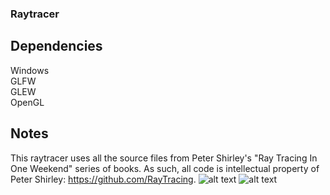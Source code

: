 ### Raytracer ###

## Dependencies ##
Windows  
GLFW  
GLEW  
OpenGL  

## Notes ##
This raytracer uses all the source files from Peter Shirley's "Ray Tracing In One Weekend" series of books. As such, all code is intellectual property of Peter Shirley: https://github.com/RayTracing.
![alt text](https://raw.githubusercontent.com/jstrom2002/Toy-Raytracer/master/InOneWeekend1.png)
![alt text](https://raw.githubusercontent.com/jstrom2002/Toy-Raytracer/master/TheNextWeekend1.png)
